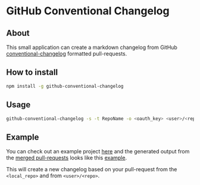# GitHub Conventional Changelog

## About

This small application can create a markdown changelog from GitHub [conventional-changelog][1] formatted pull-requests.

## How to install

```bash
npm install -g github-conventional-changelog
```

## Usage

```bash
github-conventional-changelog -s -t RepoName -o <oauth_key> <user>/<repo> <local_repo> > CHANGELOG.md
```

## Example

You can check out an example project [here][2] and the generated output from the [merged pull-requests][3]
looks like this [example][4].

This will create a new changelog based on your pull-request from the `<local_repo>` and from `<user>/<repo>`.
 
[1]: https://github.com/ajoslin/conventional-changelog/blob/master/CONVENTIONS.md
[2]: https://github.com/raszi/changelog-test
[3]: https://github.com/raszi/changelog-test/pulls?q=is%3Apr+is%3Aclosed
[4]: https://github.com/raszi/changelog-test/blob/master/CHANGELOG.md
